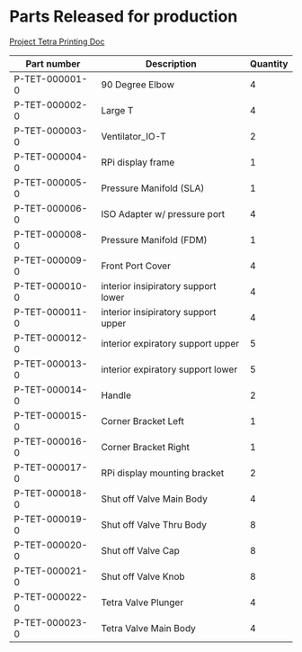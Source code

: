 # Parts Released for production #

[Project Tetra Printing Doc](https://docs.google.com/spreadsheets/d/1FWTYRxglWDqIK_xI6HlBGKUegICQRsXe5NHCJTlTlHs/edit#gid=563995584&range=A2)

Part number | Description | Quantity
------------ | ------------ | ------------ 
P-TET-000001-0 | 90 Degree Elbow | 4
P-TET-000002-0 | Large T | 4
P-TET-000003-0 | Ventilator_IO-T | 2
P-TET-000004-0 | RPi display frame | 1
P-TET-000005-0 | Pressure Manifold (SLA)| 1
P-TET-000006-0 | ISO Adapter w/ pressure port | 4
P-TET-000008-0 | Pressure Manifold (FDM) | 1
P-TET-000009-0 | Front Port Cover | 4
P-TET-000010-0 | interior insipiratory support lower | 4
P-TET-000011-0 | interior insipiratory support upper | 4
P-TET-000012-0 | interior expiratory support upper | 5
P-TET-000013-0 | interior expiratory support lower | 5
P-TET-000014-0 | Handle | 2
P-TET-000015-0 | Corner Bracket Left | 1
P-TET-000016-0 | Corner Bracket Right | 1
P-TET-000017-0 | RPi display mounting bracket | 2
P-TET-000018-0 | Shut off Valve Main Body | 4
P-TET-000019-0 | Shut off Valve Thru Body | 8
P-TET-000020-0 | Shut off Valve Cap | 8
P-TET-000021-0 | Shut off Valve Knob | 8
P-TET-000022-0 | Tetra Valve Plunger | 4
P-TET-000023-0 | Tetra Valve Main Body | 4 
